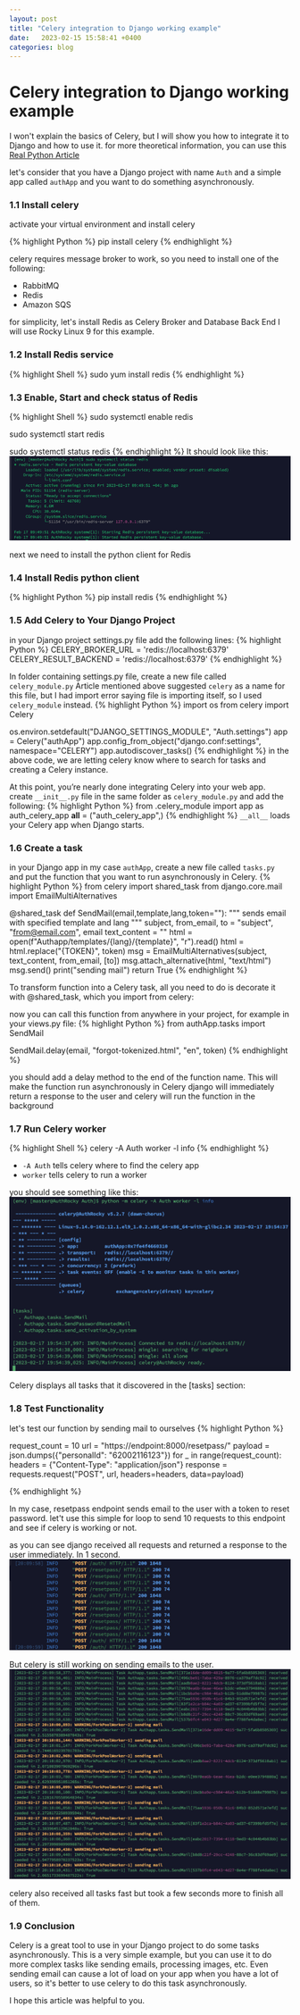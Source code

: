 ```yaml
---
layout: post
title: "Celery integration to Django working example"
date:   2023-02-15 15:58:41 +0400
categories: blog
---
```

# Celery integration to Django working example

I won't explain the basics of Celery, but I will show you how to integrate it to Django and how to use it.
for more theoretical information, you can use this [Real Python Article](https://realpython.com/asynchronous-tasks-with-django-and-celery/)

let's consider that you have a Django project with name `Auth` and a simple app called `authApp` and you want to do something asynchronously.

### 1.1 Install celery
activate your virtual environment and install celery

{% highlight Python %}
pip install celery
{% endhighlight %}

celery requires message broker to work, so you need to install one of the following:
- RabbitMQ
- Redis
- Amazon SQS

for simplicity, let's install Redis as Celery Broker and Database Back End
I will use Rocky Linux 9 for this example. 
### 1.2 Install Redis service
{% highlight Shell %}
sudo yum install redis
{% endhighlight %}

### 1.3 Enable, Start and check status of Redis
{% highlight Shell %}
sudo systemctl enable redis

sudo systemctl start redis

sudo systemctl status redis
{% endhighlight %}
It should look like this:
![redis_status.png](/img/blog/redis_status.png)

next we need to install the python client for Redis
### 1.4 Install Redis python client
{% highlight Python %}
pip install redis
{% endhighlight %}

### 1.5 Add Celery to Your Django Project
in your Django project settings.py file add the following lines:
{% highlight Python %}
CELERY_BROKER_URL = 'redis://localhost:6379'
CELERY_RESULT_BACKEND = 'redis://localhost:6379'
{% endhighlight %}

In folder containing settings.py file, create a new file called `celery_module.py`
Article mentioned above suggested `celery` as a name for this file, but I had import error saying file is importing itself, so I used `celery_module` instead.
{% highlight Python %}
import os
from celery import Celery

os.environ.setdefault("DJANGO_SETTINGS_MODULE", "Auth.settings")
app = Celery("authApp")
app.config_from_object("django.conf:settings", namespace="CELERY")
app.autodiscover_tasks()
{% endhighlight %}
in the above code, we are letting celery know where to search for tasks and creating a Celery instance.

At this point, you’re nearly done integrating Celery into your web app. 
create `__init__.py` file in the same folder as `celery_module.py` and add the following:
{% highlight Python %}
from .celery_module import app as auth_celery_app
__all__ = ("auth_celery_app",)
{% endhighlight %}
`__all__` loads your Celery app when Django starts.


### 1.6 Create a task
in your Django app in my case `authApp`, create a new file called `tasks.py`
and put the function that you want to run asynchronously in Celery.
{% highlight Python %}
from celery import shared_task
from django.core.mail import EmailMultiAlternatives

@shared_task
def SendMail(email,template,lang,token=""):
    """
    sends email with specified template and lang
    """
    subject, from_email, to = "subject", "from@email.com", email
    text_content = ""
    html = open(f"Authapp/templates/{lang}/{template}", "r").read()
    html = html.replace("{TOKEN}", token)
    msg = EmailMultiAlternatives(subject, text_content, from_email, [to])
    msg.attach_alternative(html, "text/html")
    msg.send()
    print("sending mail")
    return True
{% endhighlight %}


To transform function into a Celery task, all you need to do is decorate it with @shared_task, which you import from celery:

now you can call this function from anywhere in your project, for example in your views.py file:
{% highlight Python %}
from authApp.tasks import SendMail

SendMail.delay(email, "forgot-tokenized.html", "en", token)
{% endhighlight %}


you should add a delay method to the end of the function name.
This will make the function run asynchronously in Celery
django will immediately return a response to the user
and celery will run the function in the background


### 1.7 Run Celery worker 
{% highlight Shell %}
celery -A Auth worker -l info
{% endhighlight %}
- `-A Auth` tells celery where to find the celery app
- `worker` tells celery to run a worker

you should see something like this:
![celery_worker.png](/img/blog/celery_worker.png)

Celery displays all tasks that it discovered in the [tasks] section:


### 1.8 Test Functionality
let's test our function by sending mail to ourselves
{% highlight Python %}

request_count = 10
url = "https://endpoint:8000/resetpass/"
payload = json.dumps({"personalId": "62002116123"})
for _ in range(request_count):
    headers = {"Content-Type": "application/json"}
    response = requests.request("POST", url, headers=headers, data=payload)

{% endhighlight %}

In my case, resetpass endpoint sends email to the user with a token to reset password.
let't use this simple for loop to send 10 requests to this endpoint and see if celery is working or not.

as you can see django received all requests and returned a response to the user immediately. In 1 second.
![django_log.png](/img/blog/django_log.png)

But celery is still working on sending emails to the user.
![celery_log.png](/img/blog/celery_log.png)

celery also received all tasks fast but took a few seconds more to finish all of them.

### 1.9 Conclusion
Celery is a great tool to use in your Django project to do some tasks asynchronously.
This is a very simple example, but you can use it to do more complex tasks like sending emails, processing images, etc.
Even sending email can cause a lot of load on your app when you have a lot of users, so it's better to use celery to do this task asynchronously.

I hope this article was helpful to you.





